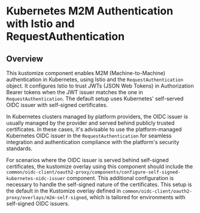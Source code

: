# Kubernetes M2M Authentication with Istio and RequestAuthentication

## Overview

This kustomize component enables M2M (Machine-to-Machine) authentication in Kubernetes, using
Istio and the `RequestAuthentication` object. It configures Istio to trust JWTs (JSON Web Tokens)
in Authorization Bearer tokens when the JWT issuer matches the one in `RequestAuthentication`. The
default setup uses Kubernetes' self-served OIDC issuer with self-signed certificates.

In Kubernetes clusters managed by platform providers, the OIDC issuer is usually managed by the
provider and served behind publicly trusted certificates. In these cases, it's advisable to use
the platform-managed Kubernetes OIDC issuer in the `RequestAuthentication` for seamless integration
and authentication compliance with the platform's security standards.

For scenarios where the OIDC issuer is served behind self-signed certificates, the kustomize
overlay using this component should include the `common/oidc-client/oauth2-proxy/components/configure-self-signed-kubernetes-oidc-issuer`
component. This additional configuration is necessary to handle the self-signed nature of the
certificates. This setup is the default in the Kustomize overlay defined in `common/oidc-client/oauth2-proxy/overlays/m2m-self-signed`,
which is tailored for environments with self-signed OIDC issuers.